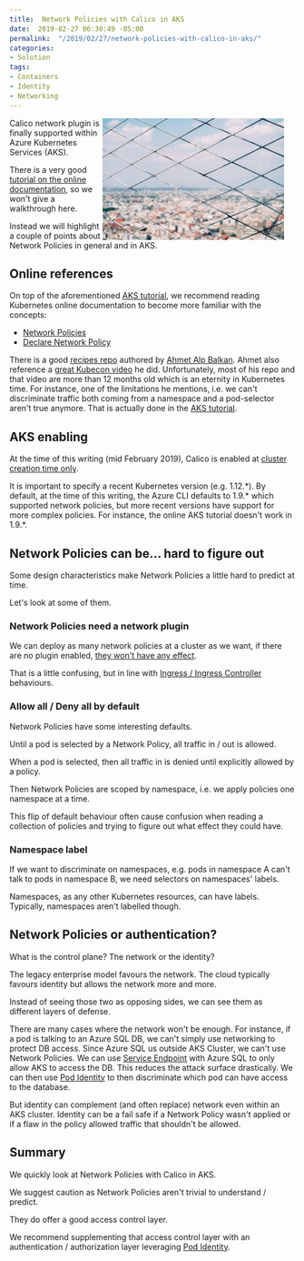 ```yaml
---
title:  Network Policies with Calico in AKS
date:  2019-02-27 06:30:49 -05:00
permalink:  "/2019/02/27/network-policies-with-calico-in-aks/"
categories:
- Solution
tags:
- Containers
- Identity
- Networking
---
```

<img style="float:right;padding-right:20px;" title="From pexels.com" src="/assets/2019/2/network-policies-with-calico-in-aks/barrier-blur-chain-link-fence-1674819-e1550525929813.jpg" />

Calico network plugin is finally supported within Azure Kubernetes Services (AKS).

There is a very good <a href="https://docs.microsoft.com/en-us/azure/aks/use-network-policies">tutorial on the online documentation</a>, so we won't give a walkthrough here.

Instead we will highlight a couple of points about Network Policies in general and in AKS.

<h2>Online references</h2>

On top of the aforementioned <a href="https://docs.microsoft.com/en-us/azure/aks/use-network-policies">AKS tutorial</a>, we recommend reading Kubernetes online documentation to become more familiar with the concepts:

<ul>
<li><a href="https://kubernetes.io/docs/concepts/services-networking/network-policies/">Network Policies</a></li>
<li><a href="https://kubernetes.io/docs/tasks/administer-cluster/declare-network-policy/">Declare Network Policy</a></li>
</ul>

There is a good <a href="https://github.com/ahmetb/kubernetes-network-policy-recipes">recipes repo</a> authored by <a href="https://github.com/ahmetb">Ahmet Alp Balkan</a>.  Ahmet also reference a <a href="https://www.youtube.com/watch?v=3gGpMmYeEO8">great Kubecon video</a> he did.  Unfortunately, most of his repo and that video are more than 12 months old which is an eternity in Kubernetes time.  For instance, one of the limitations he mentions, i.e. we can't discriminate traffic both coming from a namespace and a pod-selector aren't true anymore.  That is actually done in the <a href="https://docs.microsoft.com/en-us/azure/aks/use-network-policies#allow-traffic-only-from-within-a-defined-namespace">AKS tutorial</a>.

<h2>AKS enabling</h2>

At the time of this writing (mid February 2019), Calico is enabled at <a href="https://docs.microsoft.com/en-us/azure/aks/use-network-policies#create-an-aks-cluster-and-enable-network-policy">cluster creation time only</a>.

It is important to specify a recent Kubernetes version (e.g. 1.12.&#042;).  By default, at the time of this writing, the Azure CLI defaults to 1.9.&#042; which supported network policies, but more recent versions have support for more complex policies.  For instance, the online AKS tutorial doesn't work in 1.9.&#042;.

<h2>Network Policies can be...  hard to figure out</h2>

Some design characteristics make Network Policies a little hard to predict at time.

Let's look at some of them.

<h3>Network Policies need a network plugin</h3>

We can deploy as many network policies at a cluster as we want, if there are no plugin enabled, <a href="https://kubernetes.io/docs/concepts/services-networking/network-policies/#prerequisites">they won't have any effect</a>.

That is a little confusing, but in line with <a href="https://vincentlauzon.com/2018/11/21/understanding-simple-http-ingress-in-aks/">Ingress / Ingress Controller</a> behaviours.

<h3>Allow all / Deny all by default</h3>

Network Policies have some interesting defaults.

Until a pod is selected by a Network Policy, all traffic in / out is allowed.

When a pod is selected, then all traffic in is denied until explicitly allowed by a policy.

Then Network Policies are scoped by namespace, i.e. we apply policies one namespace at a time.

This flip of default behaviour often cause confusion when reading a collection of policies and trying to figure out what effect they could have.

<h3>Namespace label</h3>

If we want to discriminate on namespaces, e.g. pods in namespace A can't talk to pods in namespace B, we need selectors on namespaces' labels.

Namespaces, as any other Kubernetes resources, can have labels.  Typically, namespaces aren't labelled though.

<h2>Network Policies or authentication?</h2>

What is the control plane?  The network or the identity?

The legacy enterprise model favours the network.  The cloud typically favours identity but allows the network more and more.

Instead of seeing those two as opposing sides, we can see them as different layers of defense.

There are many cases where the network won't be enough.  For instance, if a pod is talking to an Azure SQL DB, we can't simply use networking to protect DB access.  Since Azure SQL us outside AKS Cluster, we can't use Network Policies.  We can use <a href="https://vincentlauzon.com/2017/10/04/virtual-network-service-endpoint-hello-world/">Service Endpoint</a> with Azure SQL to only allow AKS to access the DB.  This reduces the attack surface drastically.  We can then use <a href="https://vincentlauzon.com/2019/02/19/azure-ad-pod-identity-in-aks/">Pod Identity</a> to then discriminate which pod can have access to the database.

But identity can complement (and often replace) network even within an AKS cluster.  Identity can be a fail safe if a Network Policy wasn't applied or if a flaw in the policy allowed traffic that shouldn't be allowed.

<h2>Summary</h2>

We quickly look at Network Policies with Calico in AKS.

We suggest caution as Network Policies aren't trivial to understand / predict.

They do offer a good access control layer.

We recommend supplementing that access control layer with an authentication / authorization layer leveraging <a href="https://vincentlauzon.com/2019/02/19/azure-ad-pod-identity-in-aks/">Pod Identity</a>.